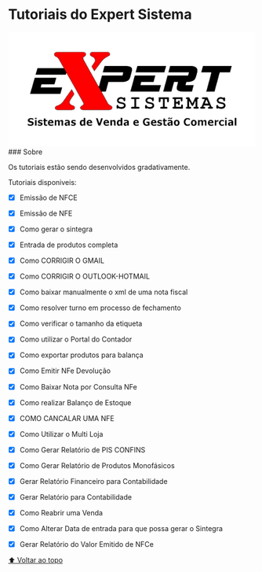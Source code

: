 
# Tutoriais do Expert Sistema

<!---Esses são exemplos. Veja https://shields.io para outras pessoas ou para personalizar este conjunto de escudos. Você pode querer incluir dependências, status do projeto e informações de licença aqui--->

<img src="/LogoExpert.png">
### Sobre

Os tutoriais estão sendo desenvolvidos gradativamente.

Tutoriais disponiveis:

- [x] Emissão de NFCE
- [x] Emissão de NFE
- [x] Como gerar o sintegra
- [x] Entrada de produtos completa
- [x] Como CORRIGIR O GMAIL
- [x] Como CORRIGIR O OUTLOOK-HOTMAIL
- [x] Como baixar manualmente o xml de uma nota fiscal 
- [x] Como resolver turno em processo de fechamento
- [x] Como verificar o tamanho da etiqueta
- [x] Como utilizar o Portal do Contador
- [x] Como exportar produtos para balança
- [x] Como Emitir NFe Devolução 
- [x] Como Baixar Nota por Consulta NFe
- [x] Como realizar Balanço de Estoque
- [x] COMO CANCALAR UMA NFE
- [x] Como Utilizar o Multi Loja
- [x] Como Gerar Relatório de PIS CONFINS
- [x] Como Gerar Relatório de Produtos Monofásicos
- [x] Gerar Relatório Financeiro para Contabilidade
- [x] Gerar Relatório para Contabilidade
- [x] Como Reabrir uma Venda
- [x] Como Alterar Data de entrada para que possa gerar o Sintegra
- [x] Gerar Relatório do Valor Emitido de NFCe


[⬆ Voltar ao topo](#Tutoriais_Expert)<br>
